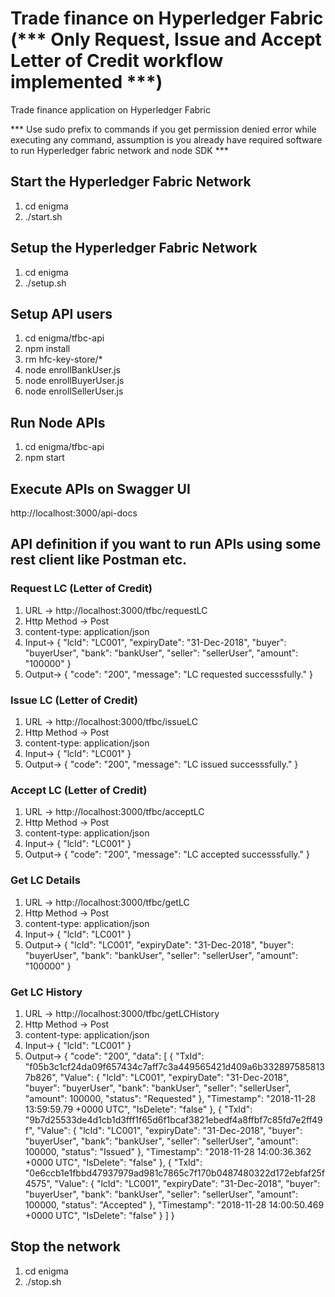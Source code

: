 # Trade finance on Hyperledger Fabric (*** Only Request, Issue and Accept Letter of Credit workflow implemented ***)
Trade finance application on Hyperledger Fabric

*** Use sudo prefix to commands if you get permission denied error while executing any command, assumption is you already have  required software to run Hyperledger fabric network and node SDK *** 

## Start the Hyperledger Fabric Network 

1. cd enigma
2. ./start.sh

## Setup the Hyperledger Fabric Network

1. cd enigma
2. ./setup.sh

## Setup API users 

1. cd enigma/tfbc-api
2. npm install
3. rm hfc-key-store/*
4. node enrollBankUser.js
5. node enrollBuyerUser.js
6. node enrollSellerUser.js

## Run Node APIs

1. cd enigma/tfbc-api
2. npm start

## Execute APIs on Swagger UI 

http://localhost:3000/api-docs

## API definition if you want to run APIs using some rest client like Postman etc. 

### Request LC (Letter of Credit)
  1. URL -> http://localhost:3000/tfbc/requestLC
  2. Http Method -> Post
  3. content-type: application/json
  4. Input->
  {
	"lcId": "LC001",
	"expiryDate": "31-Dec-2018",
	"buyer": "buyerUser",
	"bank": "bankUser",
	"seller": "sellerUser",
	"amount": "100000"
  }
  5. Output-> 
  {
    "code": "200",
    "message": "LC requested successsfully."
  }
### Issue LC (Letter of Credit)

 1. URL -> http://localhost:3000/tfbc/issueLC
 2. Http Method -> Post
 3. content-type: application/json
 4. Input->
  {
	"lcId": "LC001"
  }
 5. Output-> 
  {
    "code": "200",
    "message": "LC issued successsfully."
  }
### Accept LC (Letter of Credit)
 1. URL -> http://localhost:3000/tfbc/acceptLC
 2. Http Method -> Post
 3. content-type: application/json
 4. Input->
  {
	"lcId": "LC001"
  }
 5. Output-> 
  {
    "code": "200",
    "message": "LC accepted successsfully."
  }
### Get LC Details 
 1. URL -> http://localhost:3000/tfbc/getLC
 2. Http Method -> Post
 3. content-type: application/json
 4. Input->
 {
	"lcId": "LC001"
  }
 5. Output-> 
  {
	"lcId": "LC001",
	"expiryDate": "31-Dec-2018",
	"buyer": "buyerUser",
	"bank": "bankUser",
	"seller": "sellerUser",
	"amount": "100000"
  }
### Get LC History 
 1. URL -> http://localhost:3000/tfbc/getLCHistory
 2. Http Method -> Post
 3. content-type: application/json
 4. Input->
  {
	"lcId": "LC001"
  }
 5. Output-> 
  {
    "code": "200",
    "data": [
        {
            "TxId": "f05b3c1cf24da09f657434c7aff7c3a449565421d409a6b3328975858137b826",
            "Value": {
                "lcId": "LC001",
                "expiryDate": "31-Dec-2018",
                "buyer": "buyerUser",
                "bank": "bankUser",
                "seller": "sellerUser",
                "amount": 100000,
                "status": "Requested"
            },
            "Timestamp": "2018-11-28 13:59:59.79 +0000 UTC",
            "IsDelete": "false"
        },
        {
            "TxId": "9b7d25533de4d1cb1d3fff1f65d6f1bcaf3821ebedf4a8ffbf7c85fd7e2ff49f",
            "Value": {
                "lcId": "LC001",
                "expiryDate": "31-Dec-2018",
                "buyer": "buyerUser",
                "bank": "bankUser",
                "seller": "sellerUser",
                "amount": 100000,
                "status": "Issued"
            },
            "Timestamp": "2018-11-28 14:00:36.362 +0000 UTC",
            "IsDelete": "false"
        },
        {
            "TxId": "0e6ccb1e1fbbd47937979ad981c7865c7f170b0487480322d172ebfaf25f4575",
            "Value": {
                "lcId": "LC001",
                "expiryDate": "31-Dec-2018",
                "buyer": "buyerUser",
                "bank": "bankUser",
                "seller": "sellerUser",
                "amount": 100000,
                "status": "Accepted"
            },
            "Timestamp": "2018-11-28 14:00:50.469 +0000 UTC",
            "IsDelete": "false"
        }
    ]
}

## Stop the network

1. cd enigma
2. ./stop.sh


